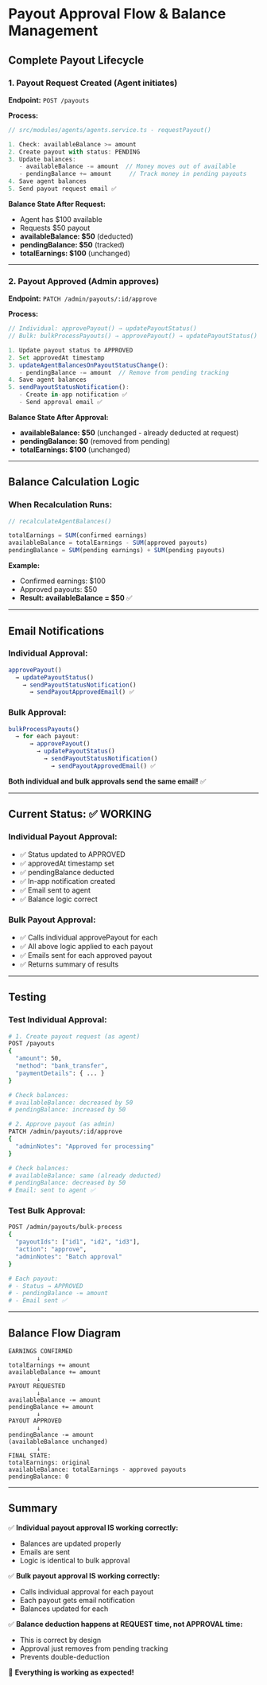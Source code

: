 # Payout Approval Flow & Balance Management

## Complete Payout Lifecycle

### 1. **Payout Request Created** (Agent initiates)

**Endpoint:** `POST /payouts`

**Process:**
```typescript
// src/modules/agents/agents.service.ts - requestPayout()

1. Check: availableBalance >= amount
2. Create payout with status: PENDING
3. Update balances:
   - availableBalance -= amount  // Money moves out of available
   - pendingBalance += amount     // Track money in pending payouts
4. Save agent balances
5. Send payout request email ✅
```

**Balance State After Request:**
- Agent has $100 available
- Requests $50 payout
- **availableBalance: $50** (deducted)
- **pendingBalance: $50** (tracked)
- **totalEarnings: $100** (unchanged)

---

### 2. **Payout Approved** (Admin approves)

**Endpoint:** `PATCH /admin/payouts/:id/approve`

**Process:**
```typescript
// Individual: approvePayout() → updatePayoutStatus()
// Bulk: bulkProcessPayouts() → approvePayout() → updatePayoutStatus()

1. Update payout status to APPROVED
2. Set approvedAt timestamp
3. updateAgentBalancesOnPayoutStatusChange():
   - pendingBalance -= amount  // Remove from pending tracking
4. Save agent balances
5. sendPayoutStatusNotification():
   - Create in-app notification ✅
   - Send approval email ✅
```

**Balance State After Approval:**
- **availableBalance: $50** (unchanged - already deducted at request)
- **pendingBalance: $0** (removed from pending)
- **totalEarnings: $100** (unchanged)

---

## Balance Calculation Logic

### When Recalculation Runs:
```typescript
// recalculateAgentBalances()

totalEarnings = SUM(confirmed earnings)
availableBalance = totalEarnings - SUM(approved payouts)
pendingBalance = SUM(pending earnings) + SUM(pending payouts)
```

**Example:**
- Confirmed earnings: $100
- Approved payouts: $50
- **Result: availableBalance = $50** ✅

---

## Email Notifications

### Individual Approval:
```typescript
approvePayout()
  → updatePayoutStatus()
    → sendPayoutStatusNotification()
      → sendPayoutApprovedEmail() ✅
```

### Bulk Approval:
```typescript
bulkProcessPayouts()
  → for each payout:
      → approvePayout()
        → updatePayoutStatus()
          → sendPayoutStatusNotification()
            → sendPayoutApprovedEmail() ✅
```

**Both individual and bulk approvals send the same email!** ✅

---

## Current Status: ✅ WORKING

### Individual Payout Approval:
- ✅ Status updated to APPROVED
- ✅ approvedAt timestamp set
- ✅ pendingBalance deducted
- ✅ In-app notification created
- ✅ Email sent to agent
- ✅ Balance logic correct

### Bulk Payout Approval:
- ✅ Calls individual approvePayout for each
- ✅ All above logic applied to each payout
- ✅ Emails sent for each approved payout
- ✅ Returns summary of results

---

## Testing

### Test Individual Approval:
```bash
# 1. Create payout request (as agent)
POST /payouts
{
  "amount": 50,
  "method": "bank_transfer",
  "paymentDetails": { ... }
}

# Check balances:
# availableBalance: decreased by 50
# pendingBalance: increased by 50

# 2. Approve payout (as admin)
PATCH /admin/payouts/:id/approve
{
  "adminNotes": "Approved for processing"
}

# Check balances:
# availableBalance: same (already deducted)
# pendingBalance: decreased by 50
# Email: sent to agent ✅
```

### Test Bulk Approval:
```bash
POST /admin/payouts/bulk-process
{
  "payoutIds": ["id1", "id2", "id3"],
  "action": "approve",
  "adminNotes": "Batch approval"
}

# Each payout:
# - Status → APPROVED
# - pendingBalance -= amount
# - Email sent ✅
```

---

## Balance Flow Diagram

```
EARNINGS CONFIRMED
        ↓
totalEarnings += amount
availableBalance += amount
        ↓
PAYOUT REQUESTED
        ↓
availableBalance -= amount
pendingBalance += amount
        ↓
PAYOUT APPROVED
        ↓
pendingBalance -= amount
(availableBalance unchanged)
        ↓
FINAL STATE:
totalEarnings: original
availableBalance: totalEarnings - approved payouts
pendingBalance: 0
```

---

## Summary

✅ **Individual payout approval IS working correctly:**
- Balances are updated properly
- Emails are sent
- Logic is identical to bulk approval

✅ **Bulk payout approval IS working correctly:**
- Calls individual approval for each payout
- Each payout gets email notification
- Balances updated for each

✅ **Balance deduction happens at REQUEST time, not APPROVAL time:**
- This is correct by design
- Approval just removes from pending tracking
- Prevents double-deduction

🎉 **Everything is working as expected!**

